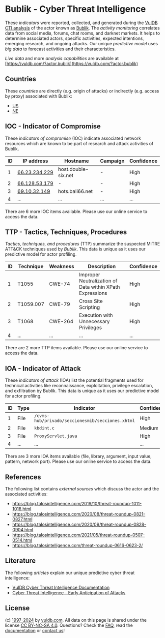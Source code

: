 # Bublik - Cyber Threat Intelligence

These _indicators_ were reported, collected, and generated during the [VulDB CTI analysis](https://vuldb.com/?kb.cti) of the actor known as [Bublik](https://vuldb.com/?actor.bublik). The _activity monitoring_ correlates data from social media, forums, chat rooms, and darknet markets. It helps to determine associated actors, specific activities, expected intentions, emerging research, and ongoing attacks. Our unique _predictive model_ uses _big data_ to forecast activities and their characteristics.

_Live data_ and more _analysis capabilities_ are available at [https://vuldb.com/?actor.bublik](https://vuldb.com/?actor.bublik)

## Countries

These _countries_ are directly (e.g. origin of attacks) or indirectly (e.g. access by proxy) associated with Bublik:

* [US](https://vuldb.com/?country.us)
* [NE](https://vuldb.com/?country.ne)

## IOC - Indicator of Compromise

These _indicators of compromise_ (IOC) indicate associated network resources which are known to be part of research and attack activities of Bublik.

ID | IP address | Hostname | Campaign | Confidence
-- | ---------- | -------- | -------- | ----------
1 | [66.23.234.229](https://vuldb.com/?ip.66.23.234.229) | host.double-six.net | - | High
2 | [66.128.53.179](https://vuldb.com/?ip.66.128.53.179) | - | - | High
3 | [69.10.32.149](https://vuldb.com/?ip.69.10.32.149) | hots.bali66.net | - | High
4 | ... | ... | ... | ...

There are 6 more IOC items available. Please use our online service to access the data.

## TTP - Tactics, Techniques, Procedures

_Tactics, techniques, and procedures_ (TTP) summarize the suspected MITRE ATT&CK techniques used by _Bublik_. This data is unique as it uses our predictive model for actor profiling.

ID | Technique | Weakness | Description | Confidence
-- | --------- | -------- | ----------- | ----------
1 | T1055 | CWE-74 | Improper Neutralization of Data within XPath Expressions | High
2 | T1059.007 | CWE-79 | Cross Site Scripting | High
3 | T1068 | CWE-264 | Execution with Unnecessary Privileges | High
4 | ... | ... | ... | ...

There are 2 more TTP items available. Please use our online service to access the data.

## IOA - Indicator of Attack

These _indicators of attack_ (IOA) list the potential fragments used for technical activities like reconnaissance, exploitation, privilege escalation, and exfiltration by Bublik. This data is unique as it uses our predictive model for actor profiling.

ID | Type | Indicator | Confidence
-- | ---- | --------- | ----------
1 | File | `/cvms-hub/privado/seccionesmib/secciones.xhtml` | High
2 | File | `kbdint.c` | Medium
3 | File | `ProxyServlet.java` | High
4 | ... | ... | ...

There are 3 more IOA items available (file, library, argument, input value, pattern, network port). Please use our online service to access the data.

## References

The following list contains _external sources_ which discuss the actor and the associated activities:

* https://blog.talosintelligence.com/2019/10/threat-roundup-1011-1018.html
* https://blog.talosintelligence.com/2020/08/threat-roundup-0821-0827.html
* https://blog.talosintelligence.com/2020/09/threat-roundup-0828-0904.html
* https://blog.talosintelligence.com/2021/05/threat-roundup-0507-0514.html
* https://blog.talosintelligence.com/threat-roundup-0616-0623-2/

## Literature

The following _articles_ explain our unique predictive cyber threat intelligence:

* [VulDB Cyber Threat Intelligence Documentation](https://vuldb.com/?kb.cti)
* [Cyber Threat Intelligence - Early Anticipation of Attacks](https://www.scip.ch/en/?labs.20201022)

## License

(c) [1997-2024](https://vuldb.com/?kb.changelog) by [vuldb.com](https://vuldb.com/?kb.about). All data on this page is shared under the license [CC BY-NC-SA 4.0](https://creativecommons.org/licenses/by-nc-sa/4.0/). Questions? Check the [FAQ](https://vuldb.com/?kb.faq), read the [documentation](https://vuldb.com/?kb) or [contact us](https://vuldb.com/?contact)!
